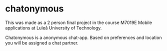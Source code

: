 # chatonymous
This was made as a 2 person final project in the course M7019E Mobile applications at Luleå University of Technology.

Chatonymous is a anonymous chat-app. Based on preferences and location you will be assigned a chat partner.
